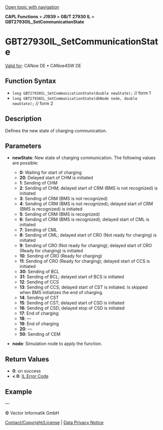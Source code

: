 [Open topic with navigation](../../../../../../CANoeDEFamily.htm#Topics/CAPLFunctions/J1939/GBT27930InteractionLayer/Functions/CAPLfunctionGBT27930ILSetCommunicationState.md)

**CAPL Functions** » **J1939** » **GB/T 27930 IL** » **GBT27930IL_SetCommunicationState**

# GBT27930IL_SetCommunicationState

[Valid for](../../../../Shared/FeatureAvailability.md): CANoe DE • CANoe4SW DE

## Function Syntax

- `long GBT27930IL_SetCommunicationState(double newState);` // form 1
- `long GBT27930IL_SetCommunicationState(dbNode node, double newState);` // form 2

## Description

Defines the new state of charging communication.

## Parameters

- **newState**: New state of charging communication. The following values are possible:
  - **0**: Waiting for start of charging
  - **20**: Delayed start of CHM is initiated
  - **1**: Sending of CHM
  - **2**: Sending of CHM; delayed start of CRM (BMS is not recognized) is initiated
  - **3**: Sending of CRM (BMS is not recognized)
  - **4**: Sending of CRM (BMS is not recognized); delayed start of CRM (BMS is recognized) is initiated
  - **5**: Sending of CRM (BMS is recognized)
  - **6**: Sending of CRM (BMS is recognized); delayed start of CML is initiated
  - **7**: Sending of CML
  - **8**: Sending of CML; delayed start of CRO (Not ready for charging) is initiated
  - **9**: Sending of CRO (Not ready for charging); delayed start of CRO (Ready for charging) is initiated
  - **10**: Sending of CRO (Ready for charging)
  - **11**: Sending of CRO (Ready for charging); delayed start of CCS is initiated
  - **30**: Sending of BCL
  - **31**: Sending of BCL; delayed start of BCS is initiated
  - **12**: Sending of CCS
  - **13**: Sending of CCS; delayed start of CST is initiated. Is skipped when BMS initializes the end of charging.
  - **14**: Sending of CST
  - **15**: Sending of CST; delayed start of CSD is initiated
  - **16**: Sending of CSD; delayed stop of CSD is initiated
  - **17**: End of charging
  - **18**: —
  - **19**: End of charging
  - **20**: —
  - **50**: Sending of CEM

- **node**: Simulation node to apply the function.

## Return Values

- **0**: on success
- **< 0**: [IL Error Code](../../../CAPLfunctionsISOj1939ErrorCodes.md)

## Example

—

© Vector Informatik GmbH

[Contact/Copyright/License](../../../../Shared/ContactCopyrightLicense.md) | [Data Privacy Notice](https://www.vector.com/int/en/company/get-info/privacy-policy/)